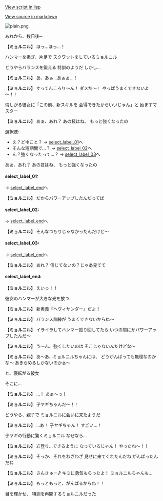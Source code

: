 [View script in lisp](../scripts/20012304.txt)

[View source in markdown](20012304.md)

![plain.png](../images/backgrounds/plain.png)

あれから、数日後─

**【ミョルニル】**
ほっ…ほっ…！

ハンマーを担ぎ、片足で
スクワットをしているミョルニル

どうやらバランスを鍛える
特訓のようだ
しかし…

**【ミョルニル】**
あ、あぁ…あぁぁ…！

**【ミョルニル】**
すってんころり～ん！
ダメだ～！
やっぱうまくできないよ～！！

悔しがる彼女に「この前、新スキルを
会得できたからいいじゃん」と
励ますマスター

**【ミョルニル】**
あぁ、あれ？
あの技はね、
もっと強くなったの

選択肢:
- え？どゆこと？ → [select_label_01](#select_label_01)へ
- そんな短期間で…？ → [select_label_02](#select_label_02)へ
- ん？強くなったって…？ → [select_label_03](#select_label_03)へ

あぁ、あれ？
あの技はね、
もっと強くなったの

#### select_label_01:
 → [select_label_end](#select_label_end)へ

**【ミョルニル】**
だからパワーアップしたんだってば

#### select_label_02:
 → [select_label_end](#select_label_end)へ

**【ミョルニル】**
そんなつもりじゃなかったんだけど～

#### select_label_03:
 → [select_label_end](#select_label_end)へ

**【ミョルニル】**
あれ？
信じてないの？じゃあ見てて

#### select_label_end:

**【ミョルニル】**
えいっ！！

彼女のハンマーが大きな光を放つ

**【ミョルニル】**
新奥義『ヘヴィサンダー』だよ！

**【ミョルニル】**
バランス訓練が
うまくできないからね～

**【ミョルニル】**
イライラしてハンマー振り回してたら
いつの間にかパワーアップしたんだ～

**【ミョルニル】**
う～ん、強くしたいのは
そこじゃないんだけどな～

**【ミョルニル】**
あ～あ…ミョルニルちゃんには、
どうがんばっても無理なのかな～
あきらめるしかないのかぁ～

と、寝転がる彼女

そこに…

**【ミョルニル】**
…！
あぁ～っ！

**【ミョルニル】**
子ヤギちゃんだ～！！

どうやら、親子で
ミョルニルに会いに来たようだ

**【ミョルニル】**
…あ！
子ヤギちゃん！
すごい…！

子ヤギの行動に驚くミョルニル
なぜなら…

**【ミョルニル】**
岩登り…できるように
なっているじゃん！
やったね～！！

**【ミョルニル】**
そっか、それをわざわざ
見せに来てくれたんだね
がんばったんだね

**【ミョルニル】**
さんきゅー♪
キミに勇気もらったよ！
ミョルニルちゃんも…

**【ミョルニル】**
もっともっと、がんばるからね！！

目を輝かせ、
特訓を再開するミョルニルだった